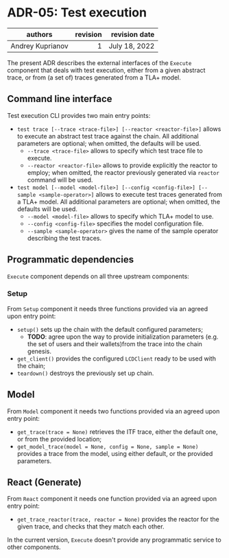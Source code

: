 # ADR-05: Test execution

| authors          | revision | revision date  |
| ---------------- | --------:| --------------:|
| Andrey Kuprianov |        1 | July 18, 2022  |

The present ADR describes the external interfaces of the `Execute` component that deals with test execution, either from a given abstract trace, or from (a set of) traces generated from a TLA+ model.


## Command line interface

Test execution CLI provides two main entry points:

- `test trace [--trace <trace-file>] [--reactor <reactor-file>]` allows to execute an abstract test trace against the chain. All additional parameters are optional; when omitted, the defaults will be used.
  - `--trace <trace-file>` allows to specify which test trace file to execute. 
  - `--reactor <reactor-file>` allows to provide explicitly the reactor to employ; when omitted, the reactor previously generated via `reactor` command will be used.
- `test model [--model <model-file>] [--config <config-file>] [--sample <sample-operator>]` allows to execute test traces generated from a TLA+ model. All additional parameters are optional; when omitted, the defaults will be used.
  - `--model <model-file>` allows to specify which TLA+ model to use.
  - `--config <config-file>` specifies the model configuration file.
  - `--sample <sample-operator>` gives the name of the sample operator describing the test traces.

## Programmatic dependencies

`Execute` component depends on all three upstream components:

### Setup

From `Setup` component it needs three functions provided via an agreed upon entry point:
- `setup()` sets up the chain with the default configured parameters;
  - **TODO**: agree upon the way to provide initialization parameters (e.g. the set of users and their wallets)from the trace into the chain genesis.
- `get_client()` provides the configured `LCDClient` ready to be used with the chain;
- `teardown()` destroys the previously set up chain.

## Model

From `Model` component it needs two functions provided via an agreed upon entry point:
- `get_trace(trace = None)` retrieves the ITF trace, either the default one, or from the provided location;
- `get_model_trace(model = None, config = None, sample = None)` provides a trace from the model, using either default, or the provided parameters.

## React (Generate)

From `React` component it needs one function provided via an agreed upon entry point:
- `get_trace_reactor(trace, reactor = None)` provides the reactor for the given trace, and checks that they match each other.

In the current version, `Execute` doesn't provide any programmatic service to other components.